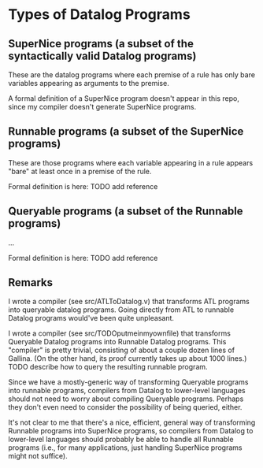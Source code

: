 # Types of Datalog Programs

## SuperNice programs (a subset of the syntactically valid Datalog programs)

These are the datalog programs where each premise of a rule has only bare variables appearing as arguments to the premise.

A formal definition of a SuperNice program doesn't appear in this repo, since my compiler doesn't generate SuperNice programs.

## Runnable programs (a subset of the SuperNice programs)

These are those programs where each variable appearing in a rule appears "bare" at least once in a premise of the rule.

Formal definition is here: TODO add reference

## Queryable programs (a subset of the Runnable programs)

...

Formal definition is here: TODO add reference

## Remarks

I wrote a compiler (see src/ATLToDatalog.v) that transforms ATL programs into queryable datalog programs.
Going directly from ATL to runnable Datalog programs would've been quite unpleasant.

I wrote a compiler (see src/TODOputmeinmyownfile) that transforms Queryable Datalog programs into Runnable Datalog programs.
This "compiler" is pretty trivial, consisting of about a couple dozen lines of Gallina.
(On the other hand, its proof currently takes up about 1000 lines.)
TODO describe how to query the resulting runnable program.  

Since we have a mostly-generic way of transforming Queryable programs into runnable programs, compilers from Datalog to lower-level languages should not need to worry about compiling Queryable programs.
Perhaps they don't even need to consider the possibility of being queried, either.

It's not clear to me that there's a nice, efficient, general way of transforming Runnable programs into SuperNice programs, so compilers from Datalog to lower-level languages should probably be able to handle all Runnable programs (i.e., for many applications, just handling SuperNice programs might not suffice).
